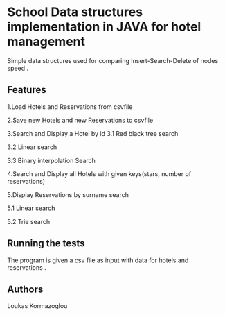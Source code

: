 # School Data structures implementation in JAVA for hotel management

Simple data structures used for comparing Insert-Search-Delete of nodes speed . 

## Features 
1.Load Hotels and Reservations from csvfile

2.Save new Hotels and new Reservations to csvfile

3.Search and Display a Hotel by id 
  3.1 Red black tree search
  
  3.2 Linear search
  
  3.3 Binary interpolation Search
  
4.Search and Display all Hotels with given keys(stars, number of reservations)

5.Display Reservations by surname search

  5.1 Linear search
  
  5.2 Trie search

## Running the tests

The program is given a csv file as input with data for hotels and reservations .


## Authors

Loukas Kormazoglou

